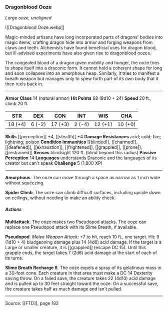 ### Dragonblood Ooze
_Large ooze, unaligned_

![[Dragonblood Ooze.webp]]

Magic-minded artisans have long incorporated parts of dragons' bodies into magic items, crafting dragon hide into armor and forging weapons from claws and teeth. Alchemists have found beneficial uses for dragon blood, but ill-advised experiments have also given rise to dragonblood oozes.

The congealed blood of a dragon given mobility and hunger, the ooze tries to shape itself into a draconic form. It cannot hold a coherent shape for long and soon collapses into an amorphous heap. Similarly, it tries to manifest a breath weapon but manages only to spew forth part of its own body that it then reels back in.




---

**Armor Class** 14 (natural armor)
**Hit Points** 68 (8d10 + 24)
**Speed** 20 ft., climb 20 ft.

| STR     | DEX     | CON     | INT     | WIS     | CHA     |
|---------|---------|---------|---------|---------|---------|
| 18 (+4) | 6 (-2) | 17 (+3) | 2 (-4) | 12 (+1) | 10 (+0) |

**Skills** [[perception]] +4, [[stealth]] +4
**Damage Resistances** acid; cold; fire; lightning; poison
**Condition Immunities** [[blinded]], [[charmed]], [[deafened]], [[exhaustion]], [[frightened]], [[grappled]], [[prone]], [[restrained]]
**Senses** blindsight 120 ft. (blind beyond this radius)
**Passive Perception** 14
**Languages** understands Draconic and the languages of its creator but can't speak
**Challenge** 5 (1,800 XP)

---

**Amorphous**. The ooze can move through a space as narrow as 1 inch wide without squeezing.

**Spider Climb**. The ooze can climb difficult surfaces, including upside down on ceilings, without needing to make an ability check.

##### Actions
**Multiattack**. The ooze makes two Pseudopod attacks. The ooze can replace one Pseudopod attack with its Slime Breath, if available.

**Pseudopod**. _Melee Weapon Attack:_ +7 to hit, reach 10 ft., one target. Hit: 9 (1d10 + 4) bludgeoning damage plus 14 (4d6) acid damage. If the target is a Large or smaller creature, it is [[grappled]] (escape DC 15). Until this grapple ends, the target takes 7 (2d6) acid damage at the start of each of its turns.

**Slime Breath Recharge 6**. The ooze expels a spray of its gelatinous mass in a 30-foot cone. Each creature in that area must make a DC 14 Dexterity saving throw. On a failed save, the creature takes 22 (4d10) acid damage and is pulled up to 30 feet straight toward the ooze. On a successful save, the creature takes half as much damage and isn't pulled.


---

Source: [[FTD]], page 182